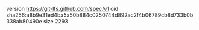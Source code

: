 version https://git-lfs.github.com/spec/v1
oid sha256:a8b9e31ed4ba5a50b884c0250744d892ac2f4b06789cb8d733b0b338ab80490e
size 2293
